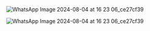 
![WhatsApp Image 2024-08-04 at 16 23 06_ce27cf39](https://github.com/user-attachments/assets/f529f5eb-5dad-4104-a7c5-85d578e51714)

![WhatsApp Image 2024-08-04 at 16 23 06_ce27cf39](https://github.com/user-attachments/assets/5c7b121a-477f-4218-9b3f-08c0c88a4b0e)
